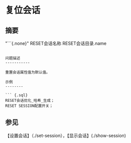 复位会话
=============

摘要
--------

"```{.none}"
RESET会话名称
RESET会话目录.name
```

问题描述
-----------

重置会话属性值为默认值。

示例
--------

``` {.sql}
RESET会话优化_哈希_生成；
RESET SESSION配置开关；
```

参见
--------

【设置会话】（./set-session），【显示会话】(./show-session)
